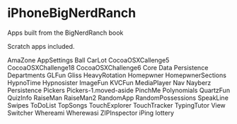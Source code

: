 iPhoneBigNerdRanch
==================

Apps built from the BigNerdRanch book

Scratch apps included.

AmaZone
AppSettings
Ball
CarLot
CocoaOSXCallenge5
CocoaOSXChallenge18
CocoaOSXChallenge6
Core Data Persistence
Departments
GLFun
Gliss
HeavyRotation
Homepwner
HomepwnerSections
HypnoTime
Hypnosister
ImageFun
KVCFun
MediaPlayer
Nav
Nayberz
Persistence
Pickers
Pickers-1.moved-aside
PinchMe
Polynomials
QuartzFun
QuizInfo
RaiseMan
RaiseMan2
RandomApp
RandomPossessions
SpeakLine
Swipes
ToDoList
TopSongs
TouchExplorer
TouchTracker
TypingTutor
View Switcher
Whereami
Wherewasi
ZIPInspector
iPing
lottery
